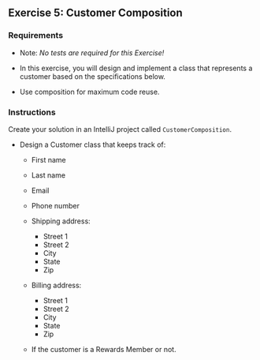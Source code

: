 ## Exercise 5: Customer Composition

### Requirements

- Note: *No tests are required for this Exercise!*

- In this exercise, you will design and implement a class that represents a customer based on the specifications below.

- Use composition for maximum code reuse.

### Instructions

Create your solution in an IntelliJ project called `CustomerComposition`.

- Design a Customer class that keeps track of:

    - First name

    - Last name

    - Email

    - Phone number

    - Shipping address:
        - Street 1
        - Street 2
        - City
        - State
        - Zip

    - Billing address:
        - Street 1
        - Street 2
        - City
        - State
        - Zip

    - If the customer is a Rewards Member or not.